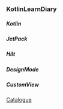 ### KotlinLearnDiary
##### Kotlin
##### JetPack
##### Hilt
##### DesignMode
##### CustomView


[Catalogue](https://github.com/rivenlee0/KotlinLearnDiary/tree/master/app/src/main/java/com/example/rivenlee/kotlin_learn_diary)
